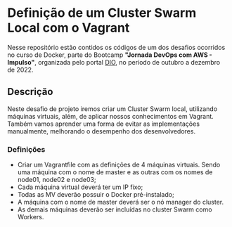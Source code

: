 # Definição de um Cluster Swarm Local com o Vagrant

Nesse repositório estão contidos os códigos de um dos desafios ocorridos no curso de Docker, parte do Bootcamp **"Jornada DevOps com AWS - Impulso"**, organizada pelo portal [DIO](https://www.dio.me/), no período de outubro a dezembro de 2022. 

## Descrição
Neste desafio de projeto iremos criar um Cluster Swarm local, utilizando máquinas virtuais, além, de aplicar nossos conhecimentos em Vagrant. Também vamos aprender uma forma de evitar as implementações manualmente, melhorando o desempenho dos desenvolvedores.

### Definições
* Criar um Vagrantfile com as definições de 4 máquinas virtuais. Sendo uma máquina com o nome de master e as outras com os nomes de node01, node02 e node03; 
* Cada máquina virtual deverá ter um IP fixo; 
* Todas as MV deverão possuir o Docker pré-instalado; 
* A máquina com o nome de master deverá ser o nó manager do cluster. 
* As demais máquinas deverão ser incluídas no cluster Swarm como Workers. 
